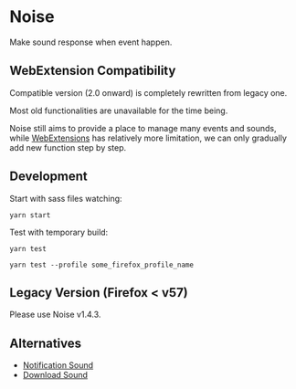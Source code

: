 Noise
=====

Make sound response when event happen.


WebExtension Compatibility
--------------------------

Compatible version (2.0 onward) is completely rewritten from legacy one.

Most old functionalities are unavailable for the time being.

Noise still aims to provide a place to manage many events and sounds, while
[WebExtensions][] has relatively more limitation, we can only gradually add
new function step by step.


Development
-----------

Start with sass files watching:

    yarn start

Test with temporary build:

    yarn test

    yarn test --profile some_firefox_profile_name


Legacy Version (Firefox &lt; v57)
---------------------------------

Please use Noise v1.4.3.


Alternatives
------------

- [Notification Sound][]
- [Download Sound][]


[WebExtensions]: https://developer.mozilla.org/en-US/Add-ons/WebExtensions
[Notification Sound]: https://addons.mozilla.org/firefox/addon/notification-sound/
[Download Sound]: https://addons.mozilla.org/firefox/addon/download-sound/
